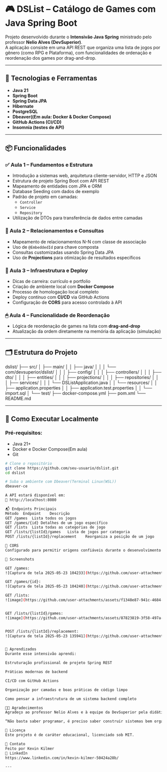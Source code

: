 # 🎮 DSList – Catálogo de Games com Java Spring Boot

Projeto desenvolvido durante o **Intensivão Java Spring** ministrado pelo professor **Nelio Alves (DevSuperior)**.  
A aplicação consiste em uma API REST que organiza uma lista de jogos por gênero (como RPG e Plataforma), com funcionalidades de ordenação e reordenação dos games por drag-and-drop.

---

## 🚀 Tecnologias e Ferramentas

- **Java 21**
- **Spring Boot**
- **Spring Data JPA**
- **Hibernate**
- **PostgreSQL**
- **Dbeaver((Em aula: Docker & Docker Compose)**
- **GitHub Actions (CI/CD)**
- **Insomnia (testes de API)**

---

## 📦 Funcionalidades

### ✅ Aula 1 – Fundamentos e Estrutura

- Introdução a sistemas web, arquitetura cliente-servidor, HTTP e JSON
- Estrutura de projeto Spring Boot com API REST
- Mapeamento de entidades com JPA e ORM
- Database Seeding com dados de exemplo
- Padrão de projeto em camadas:
  - `Controller`
  - `Service`
  - `Repository`
- Utilização de DTOs para transferência de dados entre camadas

### 🔄 Aula 2 – Relacionamentos e Consultas

- Mapeamento de relacionamentos N-N com classe de associação
- Uso de `@EmbeddedId` para chave composta
- Consultas customizadas usando Spring Data JPA
- Uso de **Projections** para otimização de resultados específicos

### 🐳 Aula 3 – Infraestrutura e Deploy

- Dicas de carreira: currículo e portfolio
- Criação de ambiente local com **Docker Compose**
- Processo de homologação local completo
- Deploy contínuo com **CI/CD** via GitHub Actions
- Configuração de **CORS** para acesso controlado à API

### 🖱 Aula 4 – Funcionalidade de Reordenação

- Lógica de reordenação de games na lista com **drag-and-drop**
- Atualização da ordem diretamente na memória da aplicação (simulação)

---

## 🗂 Estrutura do Projeto

dslist/
├── src/
│ ├── main/
│ │ ├── java/
│ │ │ └── com/devsuperior/dslist/
│ │ │ ├── config/
│ │ │ ├── controllers/
│ │ │ ├── dto/
│ │ │ ├── entities/
│ │ │ ├── projections/
│ │ │ ├── repositories/
│ │ │ ├── services/
│ │ │ └── DSListApplication.java
│ │ └── resources/
│ │ ├── application.properties
│ │ ├── application.test.properties
│ │ └── import.sql
│ └── test/
├── docker-compose.yml
├── pom.xml
└── README.md

---

## 🧪 Como Executar Localmente

### Pré-requisitos:
- Java 21+
- Docker e Docker Compose(Em aula)
- Git

```bash
# Clone o repositório
git clone https://github.com/seu-usuario/dslist.git
cd dslist

# Suba o ambiente com Dbeaver(Terminal Linux(WSL))
dbeaver-ce

A API estará disponível em:
🔗 http://localhost:8080

📬 Endpoints Principais
Método	Endpoint	Descrição
GET	/games	Lista todos os jogos
GET	/games/{id}	Detalhes de um jogo específico
GET	/lists	Lista todas as categorias de jogo
GET	/lists/{listId}/games	Lista de jogos por categoria
POST /lists/{listId}/replacement	Reorganiza a posição de um jogo

🔐 CORS
Configurado para permitir origens confiáveis durante o desenvolvimento e em produção.

📸 Screenshots

GET	/games: 
![Captura de tela 2025-05-23 104233](https://github.com/user-attachments/assets/22d3849d-ce26-4995-b565-438ac6592c9c)

GET	/games/{id}:
![Captura de tela 2025-05-23 104240](https://github.com/user-attachments/assets/843f67ae-b45e-4f48-9bb9-9ab287df35b0)

GET	/lists:
![image](https://github.com/user-attachments/assets/f1348e87-941c-4684-a0ef-46e6265a5980)


GET	/lists/{listId}/games:
![image](https://github.com/user-attachments/assets/87823819-3f58-497a-ac37-6f91307d389b)


POST /lists/{listId}/replacement:
![Captura de tela 2025-05-23 135941](https://github.com/user-attachments/assets/e587f6ea-ae44-4a81-ae5e-6a08e134f863)


💬 Aprendizados
Durante esse intensivão aprendi:

Estruturação profissional de projeto Spring REST

Práticas modernas de backend

CI/CD com GitHub Actions

Organização por camadas e boas práticas de código limpo

Como pensar a infraestrutura de um sistema backend completo

👨‍🏫 Agradecimentos
Agradeço ao professor Nelio Alves e à equipe da DevSuperior pela didática e qualidade do conteúdo!

“Não basta saber programar, é preciso saber construir sistemas bem organizados, escaláveis e profissionais.” – Nelio Alves

📄 Licença
Este projeto é de caráter educacional, licenciado sob MIT.

📌 Contato
Feito por Kevin Kilmer
🔗 LinkedIn
https://www.linkedin.com/in/kevin-kilmer-50424a28b/

---
